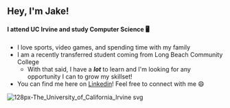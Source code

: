 ## Hey, I'm Jake!
#### I attend UC Irvine and study Computer Science 🖥️
-  I love sports, video games, and spending time with my family
-  I am a recently transferred student coming from Long Beach Community College
    - With that said, I have a ***lot*** to learn and I'm looking for any opportunity I can to  grow my skillset!
- You can find me here on [Linkedin](http://www.linkedin.com/in/jake-leue/ "linkedin")! Feel free to connect with me 😄

![128px-The_University_of_California_Irvine svg](https://user-images.githubusercontent.com/46519858/148878672-2051bb7e-7bc8-44c2-b284-3ed6f5da6135.png)

<!--
**Jleue56/Jleue56** is a ✨ _special_ ✨ repository because its `README.md` (this file) appears on your GitHub profile.

Here are some ideas to get you started:

- 🔭 I’m currently working on ...
- 🌱 I’m currently learning ...
- 👯 I’m looking to collaborate on ...
- 🤔 I’m looking for help with ...
- 💬 Ask me about ...
- 📫 How to reach me: ...
- 😄 Pronouns: ...
- ⚡ Fun fact: ...
-->
